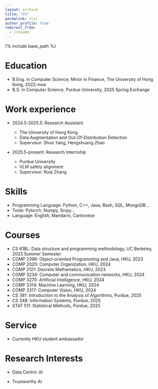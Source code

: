 ```yaml
---
layout: archive
title: "CV"
permalink: /cv/
author_profile: true
redirect_from:
  - /resume
---
```

{% include base_path %}


Education
======

* B.Eng. in Computer Science, Minor in Finance, The University of Hong Kong, 2022-now
* B.S. in Computer Science, Purdue University, 2025 Spring Exchange

Work experience
======

* 2024.5-2025.5: Research Assistant
  * The University of Hong Kong
  * Data Augmentation and Out-Of-Distribution Detection
  * Supervisor: Shuo Yang, Hengshuang Zhao

* 2025.5-present: Research Internship
  * Purdue University
  * VLM safety alignment
  * Supervisor: Ruqi Zhang

Skills
======

* Programming Language: Python, C++, Java, Bash, SQL, MongoDB...
* Tools: Pytorch, Numpy, Scipy...
* Language: English, Mandarin, Cantonese


Courses
======

+ CS 61BL: Data structure and programming methodology, UC Berkeley, 2023 Summer Semester
+ COMP 2396: Object-oriented Programming and Java, HKU, 2023
+ COMP 2020: Computer Organization, HKU, 2024
+ COMP 2121: Discrete Mathematics, HKU, 2023
+ COMP 3234: Computer and communication networks, HKU, 2024
+ COMP 3270: Artificial Intelligence, HKU, 2024
+ COMP 3314: Machine Learning, HKU, 2024
+ COMP 3317: Computer Vision, HKU, 2024
+ CS 381: Introduction to the Analysis of Algorithms, Purdue, 2025
+ CS 348: Information Systems, Purdue, 2025
+ STAT 511: Statistical Methods, Purdue, 2025


Service
======
* Currently HKU student ambassador

Research Interests
======

* Data Centric AI

* Trustworthy AI
